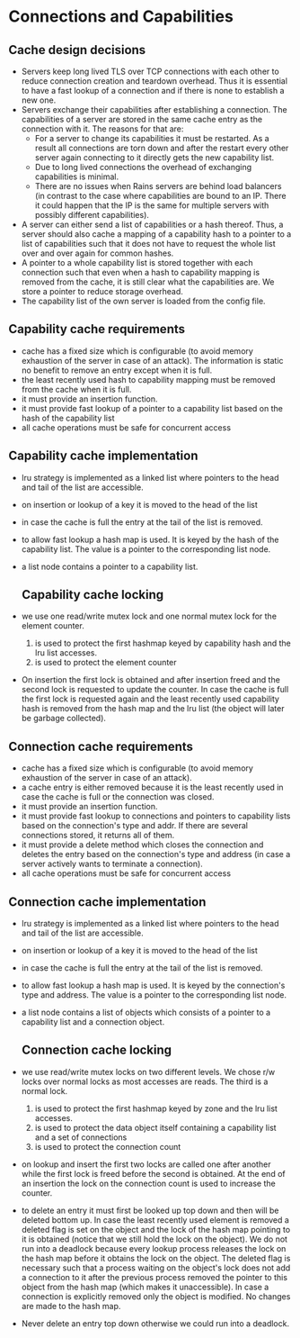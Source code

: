 # Connections and Capabilities

## Cache design decisions
- Servers keep long lived TLS over TCP connections with each other to reduce connection creation and
  teardown overhead. Thus it is essential to have a fast lookup of a connection and if there is none
  to establish a new one.
- Servers exchange their capabilities after establishing a connection. The capabilities of a server
  are stored in the same cache entry as the connection with it. The reasons for that are:
  - For a server to change its capabilities it must be restarted. As a result all connections are
    torn down and after the restart every other server again connecting to it directly gets the new
    capability list.
  - Due to long lived connections the overhead of exchanging capabilities is minimal.
  - There are no issues when Rains servers are behind load balancers (in contrast to the case where
    capabilities are bound to an IP. There it could happen that the IP is the same for multiple
    servers with possibly different capabilities).
- A server can either send a list of capabilities or a hash thereof. Thus, a server should also
  cache a mapping of a capability hash to a pointer to a list of capabilities such that it does not
  have to request the whole list over and over again for common hashes.
- A pointer to a whole capability list is stored together with each connection such that even when a
  hash to capability mapping is removed from the cache, it is still clear what the capabilities are.
  We store a pointer to reduce storage overhead.
- The capability list of the own server is loaded from the config file.

## Capability cache requirements
- cache has a fixed size which is configurable (to avoid memory exhaustion of the server in case of
  an attack). The information is static no benefit to remove an entry except when it is full.
- the least recently used hash to capability mapping must be removed from the cache when it is full.
- it must provide an insertion function.
- it must provide fast lookup of a pointer to a capability list based on the hash of the capability
  list
- all cache operations must be safe for concurrent access

## Capability cache implementation
- lru strategy is implemented as a linked list where pointers to the head and tail of the list are
  accessible.
- on insertion or lookup of a key it is moved to the head of the list
- in case the cache is full the entry at the tail of the list is removed.
- to allow fast lookup a hash map is used. It is keyed by the hash of the capability list. The value
  is a pointer to the corresponding list node.
- a list node contains a pointer to a capability list.

  ## Capability cache locking
- we use one read/write mutex lock and one normal mutex lock for the element counter.
  1. is used to protect the first hashmap keyed by capability hash and the lru list accesses.
  2. is used to protect the element counter
- On insertion the first lock is obtained and after insertion freed and the second lock is requested
  to update the counter. In case the cache is full the first lock is requested again and the least
  recently used capability hash is removed from the hash map and the lru list (the object will later
  be garbage collected).

## Connection cache requirements
- cache has a fixed size which is configurable (to avoid memory exhaustion of the server in case of
  an attack).
- a cache entry is either removed because it is the least recently used in case the cache is full or
  the connection was closed.
- it must provide an insertion function.
- it must provide fast lookup to connections and pointers to capability lists based on the
  connection's type and addr. If there are several connections stored, it returns all of them.
- it must provide a delete method which closes the connection and deletes the entry based on the
  connection's type and address (in case a server actively wants to terminate a connection).
- all cache operations must be safe for concurrent access

## Connection cache implementation
- lru strategy is implemented as a linked list where pointers to the head and tail of the list are
  accessible.
- on insertion or lookup of a key it is moved to the head of the list
- in case the cache is full the entry at the tail of the list is removed.
- to allow fast lookup a hash map is used. It is keyed by the connection's type and address. The
  value is a pointer to the corresponding list node.
- a list node contains a list of objects which consists of a pointer to a capability list and a
  connection object.

  ## Connection cache locking
- we use read/write mutex locks on two different levels. We chose r/w locks over normal locks as
  most accesses are reads. The third is a normal lock.
  1. is used to protect the first hashmap keyed by zone and the lru list accesses.
  2. is used to protect the data object itself containing a capability list and a set of connections
  3. is used to protect the connection count
- on lookup and insert the first two locks are called one after another while the first lock is
  freed before the second is obtained. At the end of an insertion the lock on the connection count
  is used to increase the counter.
- to delete an entry it must first be looked up top down and then will be deleted bottom up. In case
  the least recently used element is removed a deleted flag is set on the object and the lock of the
  hash map pointing to it is obtained (notice that we still hold the lock on the object). We do not
  run into a deadlock because every lookup process releases the lock on the hash map before it
  obtains the lock on the object. The deleted flag is necessary such that a process waiting on the
  object's lock does not add a connection to it after the previous process removed the pointer to
  this object from the hash map (which makes it unaccessible). In case a connection is explicitly
  removed only the object is modified. No changes are made to the hash map.
- Never delete an entry top down otherwise we could run into a deadlock.
